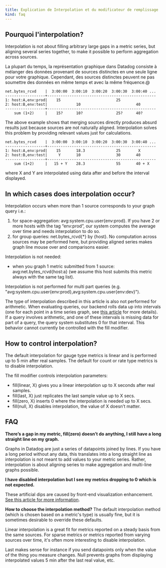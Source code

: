 ```yaml
---
title: Explication de Interpolation et du modificateur de remplissage
kind: faq
---
```


## Pourquoi l'interpolation?

Interpolation is not about filling arbitrary large gaps in a metric series, but aligning several series together, to make it possible to perform aggregation across sources.

La plupart du temps, la représentation graphique dans Datadog consiste à mélanger des données provenant de sources distinctes en une seule ligne pour votre graphique. Cependant, des sources distinctes peuvent ne pas soumettre des données en même temps et avec la même fréquence.@

```
net.bytes_rcvd    |  3:00:00  3:00:10  3:00:20  3:00:30  3:00:40 ...
------------------+-------------------------------------------------
1: host:A,env:prod|    15                         25
2: host:B,env:test|             10                         40
------------------+-------------------------------------------------
    sum (1+2)     |    15?      10?               25?      40?

```

The above example shows that merging sources directly produces absurd results just because sources are not naturally aligned.
Interpolation solves this problem by providing relevant values just for calculations.

```
net.bytes_rcvd    |  3:00:00  3:00:10  3:00:20  3:00:30  3:00:40 ...
------------------+-------------------------------------------------
1: host:A,env:prod|    15       18.3              25        X
2: host:B,env:test|     Y       10                30       40
------------------+-------------------------------------------------
    sum (1+2)     |   15 + Y    28.3              55       40 + X
```

where X and Y are interpolated using data after and before the interval displayed.

## In which cases does interpolation occur?

Interpolation occurs when more than 1 source corresponds to your graph query i.e.:

1. for space-aggregation: avg:system.cpu.user{env:prod}. If you have 2 or more hosts with the tag “env:prod”, our system computes the average over time and needs interpolation to do so.
2. for group queries: net.bytes_rcvd{*} by {host}. No computation across sources may be performed here, but providing aligned series makes graph line mouse over and comparisons easier.

Interpolation is not needed:

* when you graph 1 metric submitted from 1 source: avg:net.bytes_rcvd{host:a} (we assume this host submits this metric always with the same tag list).

Interpolation is not performed for multi part queries (e.g. "avg:system.cpu.user{env:prod},avg:system.cpu.user{env:dev}").

The type of interpolation described in this article is also not performed for arithmetic. When evaluating queries, our backend rolls data up into intervals (one for each point in a time series graph, see [this article](/getting_started/from_the_query_to_the_graph) for more details). If a query involves arithmetic, and one of these intervals is missing data for part of a query, the query system substitutes 0 for that interval. This behavior cannot currently be controlled with the fill modifier.

## How to control interpolation?

The default interpolation for gauge type metrics is linear and is performed up to 5 min after real samples. The default for count or rate type metrics is to disable interpolation.

The fill modifier controls interpolation parameters:

* fill(linear, X) gives you a linear interpolation up to X seconds after real samples.
* fill(last, X) just replicates the last sample value up to X secs.
* fill(zero, X) inserts 0 where the interpolation is needed up to X secs.
* fill(null, X) disables interpolation, the value of X doesn’t matter.

## FAQ

**There’s a gap in my metric, fill(zero) doesn’t do anything, I still have a long straight line on my graph.**

Graphs in Datadog are just a series of datapoints joined by lines. If you have a long period without any data, this translates into a long straight line as interpolation is not meant to add values to your metric series.
Rather, interpolation is about aligning series to make aggregation and multi-line graphs possible.

**I have disabled interpolation but I see my metrics dropping to 0 which is not expected.**

These artificial dips are caused by front-end visualization enhancement. [See this article for more information][1].

**How to choose the interpolation method?**
The default interpolation method (which is chosen based on a metric's type) is usually fine, but it is sometimes desirable to override these defaults.

Linear interpolation is a great fit for metrics reported on a steady basis from the same sources. For sparse metrics or metrics reported from varying sources over time, it's often more interesting to disable interpolation.

Last makes sense for instance if you send datapoints only when the value of the thing you measure changes.
Null prevents graphs from displaying interpolated values 5 min after the last real value, etc.

[1]: /graphing/faq/i-see-unexpected-drops-to-zero-on-my-graph-why
